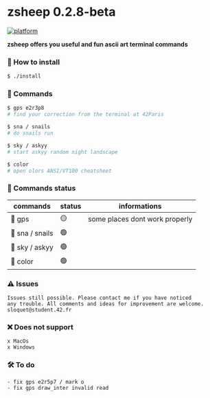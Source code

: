 # zsheep 0.2.8-beta

[![platform](https://img.shields.io/badge/platform-linux-blue)]()
<!---
:warning: zsheep is under maintenance baaa everything can blaaw up :warning:
-->
**zsheep offers you useful and fun ascii art terminal commands**
### :helicopter: How to install
```sh
$ ./install
```
### :rocket: Commands
```sh
$ gps e2r3p8
# find your correction from the terminal at 42Paris
```
```sh
$ sna / snails
# do snails run
```
```sh
$ sky / askyy
# start askyy random night landscape
```
```sh
$ color
# open olors ANSI/VT100 cheatsheet
 ```
### :vertical_traffic_light: Commands status
| commands | status | informations |
|-|-|-|
| :compass:   gps          | :yellow_circle: | some places dont work properly |
| :snail:     sna / snails | :green_circle: | |
| :stars: sky / askyy  | :green_circle: | |
| :rainbow:   color        | :green_circle: | |
###
### :warning: Issues
```
Issues still possible. Please contact me if you have noticed
any trouble. All comments and ideas for improvement are welcome.
sloquet@student.42.fr
```
### :x: Does not support 
```
x MacOs
x Windows
```
### :hammer_and_wrench: To do
```
- fix gps e2r5p7 / mark o
- fix gps draw_inter invalid read
```


